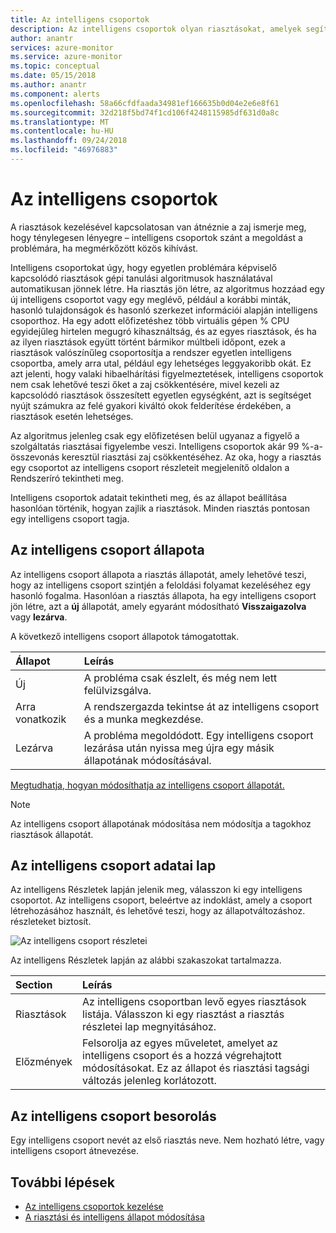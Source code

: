 ```yaml
---
title: Az intelligens csoportok
description: Az intelligens csoportok olyan riasztásokat, amelyek segítséget nyújtanak az összesítések riasztási zaj csökkentésére
author: anantr
services: azure-monitor
ms.service: azure-monitor
ms.topic: conceptual
ms.date: 05/15/2018
ms.author: anantr
ms.component: alerts
ms.openlocfilehash: 58a66cfdfaada34981ef166635b0d04e2e6e8f61
ms.sourcegitcommit: 32d218f5bd74f1cd106f4248115985df631d0a8c
ms.translationtype: MT
ms.contentlocale: hu-HU
ms.lasthandoff: 09/24/2018
ms.locfileid: "46976883"
---
```

# <a name="smart-groups"></a>Az intelligens csoportok
A riasztások kezelésével kapcsolatosan van átnéznie a zaj ismerje meg, hogy ténylegesen lényegre – intelligens csoportok szánt a megoldást a problémára, ha megmérkőzött közös kihívást.  

Intelligens csoportokat úgy, hogy egyetlen problémára képviselő kapcsolódó riasztások gépi tanulási algoritmusok használatával automatikusan jönnek létre.  Ha riasztás jön létre, az algoritmus hozzáad egy új intelligens csoportot vagy egy meglévő, például a korábbi minták, hasonló tulajdonságok és hasonló szerkezet információi alapján intelligens csoporthoz. Ha egy adott előfizetéshez több virtuális gépen % CPU egyidejűleg hirtelen megugró kihasználtság, és az egyes riasztások, és ha az ilyen riasztások együtt történt bármikor múltbeli időpont, ezek a riasztások valószínűleg csoportosítja a rendszer egyetlen intelligens csoportba, amely arra utal, például egy lehetséges leggyakoribb okát. Ez azt jelenti, hogy valaki hibaelhárítási figyelmeztetések, intelligens csoportok nem csak lehetővé teszi őket a zaj csökkentésére, mivel kezeli az kapcsolódó riasztások összesített egyetlen egységként, azt is segítséget nyújt számukra az felé gyakori kiváltó okok felderítése érdekében, a riasztások esetén lehetséges.

Az algoritmus jelenleg csak egy előfizetésen belül ugyanaz a figyelő a szolgáltatás riasztásai figyelembe veszi. Intelligens csoportok akár 99 %-a-összevonás keresztül riasztási zaj csökkentéséhez. Az oka, hogy a riasztás egy csoportot az intelligens csoport részleteit megjelenítő oldalon a Rendszeríró tekintheti meg.

Intelligens csoportok adatait tekintheti meg, és az állapot beállítása hasonlóan történik, hogyan zajlik a riasztások. Minden riasztás pontosan egy intelligens csoport tagja. 

## <a name="smart-group-state"></a>Az intelligens csoport állapota
Az intelligens csoport állapota a riasztás állapotát, amely lehetővé teszi, hogy az intelligens csoport szintjén a feloldási folyamat kezeléséhez egy hasonló fogalma. Hasonlóan a riasztás állapota, ha egy intelligens csoport jön létre, azt a **új** állapotát, amely egyaránt módosítható **Visszaigazolva** vagy **lezárva**.

A következő intelligens csoport állapotok támogatottak.

| Állapot | Leírás |
|:---|:---|
| Új | A probléma csak észlelt, és még nem lett felülvizsgálva. |
| Arra vonatkozik | A rendszergazda tekintse át az intelligens csoport és a munka megkezdése. |
| Lezárva | A probléma megoldódott. Egy intelligens csoport lezárása után nyissa meg újra egy másik állapotának módosításával. |

[Megtudhatja, hogyan módosíthatja az intelligens csoport állapotát.](https://aka.ms/managing-alert-smart-group-states)

> [!NOTE]
>  Az intelligens csoport állapotának módosítása nem módosítja a tagokhoz riasztások állapotát.

## <a name="smart-group-details-page"></a>Az intelligens csoport adatai lap

Az intelligens Részletek lapján jelenik meg, válasszon ki egy intelligens csoportot. Az intelligens csoport, beleértve az indoklást, amely a csoport létrehozásához használt, és lehetővé teszi, hogy az állapotváltozáshoz. részleteket biztosít.
 
![Az intelligens csoport részletei](media/monitoring-overview-unified-alerts/smart-group-detail.png)


Az intelligens Részletek lapján az alábbi szakaszokat tartalmazza.

| Section | Leírás |
|:---|:---|
| Riasztások | Az intelligens csoportban levő egyes riasztások listája. Válasszon ki egy riasztást a riasztás részletei lap megnyitásához. |
| Előzmények | Felsorolja az egyes műveletet, amelyet az intelligens csoport és a hozzá végrehajtott módosításokat. Ez az állapot és riasztási tagsági változás jelenleg korlátozott. |

## <a name="smart-group-taxonomy"></a>Az intelligens csoport besorolás

Egy intelligens csoport nevét az első riasztás neve. Nem hozható létre, vagy intelligens csoport átnevezése.

## <a name="next-steps"></a>További lépések

- [Az intelligens csoportok kezelése](https://aka.ms/managing-smart-groups)
- [A riasztási és intelligens állapot módosítása](https://aka.ms/managing-alert-smart-group-states)

